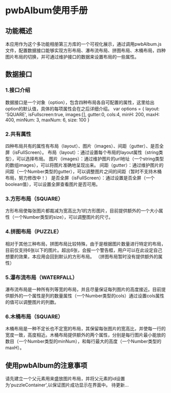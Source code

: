 # pwbAlbum使用手册
## 功能概述
本应用作为这个多功能相册第三方库的一个可视化展示，通过调用pwbAlbum.js文件，配置数据接口能够实现方形布局、瀑布流布局、拼图布局、木桶布局，四种图片布局的切换，并可通过维护接口的数据来设置布局的一些属性。
## 数据接口
### 1.接口介绍
数据接口是一个对象（option），包含四种布局各自可配置的属性，这里给出option的默认值，具体的每项属性会在之后详细介绍。
                var options = {
                    layout: 'SQUARE',
                    isFullscreen:true,
                    images:[],
                    gutter:0,
                    cols:4,
                    minH: 200,
                    maxH: 400,
                    minNum: 3,
                    maxNum: 6,
                    size: 100
                }
            
### 2.共有属性
四种布局共有的属性有布局（layout）、图片（images）、间距（gutter）、是否全屏（isFullScreen）。
布局（layout）：通过设置每个布局的layout属性（string类型），可以选择布局。
图片（images）：通过维护图片的url地址（一个string类型的数组images），可以将图片准确地呈现出来。
间距（gutter）：通过维护图片的间距（一个Number类型的gutter），可以调整图片之间的间距（暂时不支持木桶布局，努力修改中！）
是否全屏（isFullScreen）：通过设置是否全屏（一个boolean值），可以设置全屏查看图片是否可用。
### 3.方形布局（SQUARE）
方形布局使每张图片都裁减为宽高比为1的方形图片，目前提供额外的一个大小属性（一个Number类型的size），可以调整图片的尺寸。
### 4.拼图布局（PUZZLE）
相对于其他三种布局，拼图布局比较特殊，由于是根据图片数量进行特定的布局，目前仅支持6张以下的图片。超出6张，会报一个警告框，用户可以在此设定自己想要的效果，本应用会回到默认的方形布局。 （拼图布局暂时没有提供额外的属性）
### 5.瀑布流布局（WATERFALL）
瀑布流布局是一种所有列等宽的布局，并且尽量保证每列图片的高度接近。目前提供额外的一个属性是列的数量属性（一个Number类型的cols）通过设置cols属性的值可以调整图片的列数。
### 6.木桶布局（SQUARE）
木桶布局是一种不定长也不定宽的布局，其保留每张图片的宽高比，并使每一行的宽度一致，高度相近。木桶布局提供额外的两个属性，分别是每行图片最小能放的数目（一个Number类型的minNum），和每行最大的高度（一个Number类型的maxH）。
## 使用pwbAlbum的注意事项
请先建立一个父元素用来盛放图片布局，并将父元素的id设置为'puzzleContainer',以保证图片成功显示在界面中。
待更新...
